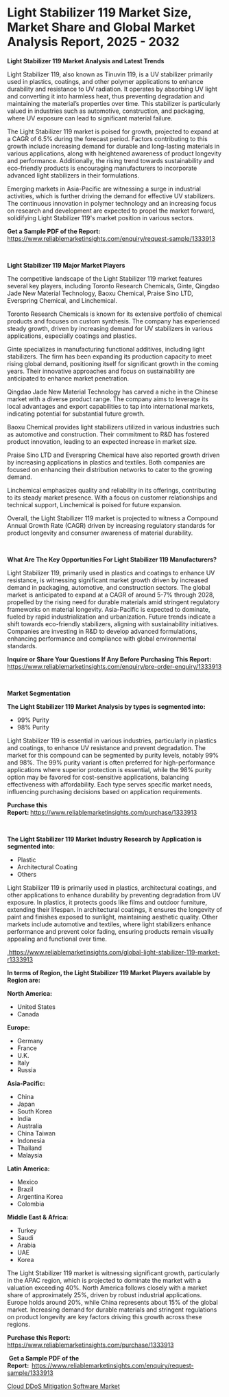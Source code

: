 <p><h1>Light Stabilizer 119 Market Size, Market Share and Global Market Analysis Report, 2025 - 2032</h1></p><p><strong>Light Stabilizer 119 Market Analysis and Latest Trends</strong></p>
<p><p>Light Stabilizer 119, also known as Tinuvin 119, is a UV stabilizer primarily used in plastics, coatings, and other polymer applications to enhance durability and resistance to UV radiation. It operates by absorbing UV light and converting it into harmless heat, thus preventing degradation and maintaining the material’s properties over time. This stabilizer is particularly valued in industries such as automotive, construction, and packaging, where UV exposure can lead to significant material failure.</p><p>The Light Stabilizer 119 market is poised for growth, projected to expand at a CAGR of 6.5% during the forecast period. Factors contributing to this growth include increasing demand for durable and long-lasting materials in various applications, along with heightened awareness of product longevity and performance. Additionally, the rising trend towards sustainability and eco-friendly products is encouraging manufacturers to incorporate advanced light stabilizers in their formulations. </p><p>Emerging markets in Asia-Pacific are witnessing a surge in industrial activities, which is further driving the demand for effective UV stabilizers. The continuous innovation in polymer technology and an increasing focus on research and development are expected to propel the market forward, solidifying Light Stabilizer 119's market position in various sectors.</p></p>
<p><strong>Get a Sample PDF of the Report:&nbsp;</strong> <a href="https://www.reliablemarketinsights.com/enquiry/request-sample/1333913?utm_campaign=3164&utm_medium=2&utm_source=Github&utm_content=ia&utm_term=24032025&utm_id=light-stabilizer-119">https://www.reliablemarketinsights.com/enquiry/request-sample/1333913</a></p>
<p>&nbsp;</p>
<p><strong>Light Stabilizer 119 Major Market Players</strong></p>
<p><p>The competitive landscape of the Light Stabilizer 119 market features several key players, including Toronto Research Chemicals, Ginte, Qingdao Jade New Material Technology, Baoxu Chemical, Praise Sino LTD, Everspring Chemical, and Linchemical.</p><p>Toronto Research Chemicals is known for its extensive portfolio of chemical products and focuses on custom synthesis. The company has experienced steady growth, driven by increasing demand for UV stabilizers in various applications, especially coatings and plastics.</p><p>Ginte specializes in manufacturing functional additives, including light stabilizers. The firm has been expanding its production capacity to meet rising global demand, positioning itself for significant growth in the coming years. Their innovative approaches and focus on sustainability are anticipated to enhance market penetration.</p><p>Qingdao Jade New Material Technology has carved a niche in the Chinese market with a diverse product range. The company aims to leverage its local advantages and export capabilities to tap into international markets, indicating potential for substantial future growth.</p><p>Baoxu Chemical provides light stabilizers utilized in various industries such as automotive and construction. Their commitment to R&D has fostered product innovation, leading to an expected increase in market size.</p><p>Praise Sino LTD and Everspring Chemical have also reported growth driven by increasing applications in plastics and textiles. Both companies are focused on enhancing their distribution networks to cater to the growing demand.</p><p>Linchemical emphasizes quality and reliability in its offerings, contributing to its steady market presence. With a focus on customer relationships and technical support, Linchemical is poised for future expansion.</p><p>Overall, the Light Stabilizer 119 market is projected to witness a Compound Annual Growth Rate (CAGR) driven by increasing regulatory standards for product longevity and consumer awareness of material durability.</p></p>
<p>&nbsp;</p>
<p><strong>What Are The Key Opportunities For Light Stabilizer 119 Manufacturers?</strong></p>
<p><p>Light Stabilizer 119, primarily used in plastics and coatings to enhance UV resistance, is witnessing significant market growth driven by increased demand in packaging, automotive, and construction sectors. The global market is anticipated to expand at a CAGR of around 5-7% through 2028, propelled by the rising need for durable materials amid stringent regulatory frameworks on material longevity. Asia-Pacific is expected to dominate, fueled by rapid industrialization and urbanization. Future trends indicate a shift towards eco-friendly stabilizers, aligning with sustainability initiatives. Companies are investing in R&D to develop advanced formulations, enhancing performance and compliance with global environmental standards.</p></p>
<p><strong>Inquire or Share Your Questions If Any Before Purchasing This Report:</strong> <a href="https://www.reliablemarketinsights.com/enquiry/pre-order-enquiry/1333913?utm_campaign=3164&utm_medium=2&utm_source=Github&utm_content=ia&utm_term=24032025&utm_id=light-stabilizer-119">https://www.reliablemarketinsights.com/enquiry/pre-order-enquiry/1333913</a></p>
<p>&nbsp;</p>
<p><strong>Market Segmentation</strong></p>
<p><strong>The Light Stabilizer 119 Market Analysis by types is segmented into:</strong></p>
<p><ul><li>99% Purity</li><li>98% Purity</li></ul></p>
<p><p>Light Stabilizer 119 is essential in various industries, particularly in plastics and coatings, to enhance UV resistance and prevent degradation. The market for this compound can be segmented by purity levels, notably 99% and 98%. The 99% purity variant is often preferred for high-performance applications where superior protection is essential, while the 98% purity option may be favored for cost-sensitive applications, balancing effectiveness with affordability. Each type serves specific market needs, influencing purchasing decisions based on application requirements.</p></p>
<p><strong>Purchase this Report:&nbsp;</strong><a href="https://www.reliablemarketinsights.com/purchase/1333913?utm_campaign=3164&utm_medium=2&utm_source=Github&utm_content=ia&utm_term=24032025&utm_id=light-stabilizer-119">https://www.reliablemarketinsights.com/purchase/1333913</a></p>
<p>&nbsp;</p>
<p><strong>The Light Stabilizer 119 Market Industry Research by Application is segmented into:</strong></p>
<p><ul><li>Plastic</li><li>Architectural Coating</li><li>Others</li></ul></p>
<p><p>Light Stabilizer 119 is primarily used in plastics, architectural coatings, and other applications to enhance durability by preventing degradation from UV exposure. In plastics, it protects goods like films and outdoor furniture, extending their lifespan. In architectural coatings, it ensures the longevity of paint and finishes exposed to sunlight, maintaining aesthetic quality. Other markets include automotive and textiles, where light stabilizers enhance performance and prevent color fading, ensuring products remain visually appealing and functional over time.</p></p>
<p><a href="https://www.reliablemarketinsights.com/global-light-stabilizer-119-market-r1333913?utm_campaign=3164&utm_medium=2&utm_source=Github&utm_content=ia&utm_term=24032025&utm_id=light-stabilizer-119">&nbsp;https://www.reliablemarketinsights.com/global-light-stabilizer-119-market-r1333913</a></p>
<p><strong>In terms of Region, the Light Stabilizer 119 Market Players available by Region are:</strong></p>
<p>
    <p> <strong> North America: </strong>
        <ul>
            <li>United States</li>
            <li>Canada</li>
        </ul>
        </p> 
    <p> <strong> Europe: </strong>
        <ul>
            <li>Germany</li>
            <li>France</li>
            <li>U.K.</li>
            <li>Italy</li>
            <li>Russia</li>
        </ul>
        </p> 
    <p> <strong> Asia-Pacific: </strong>
        <ul>
            <li>China</li>
            <li>Japan</li>
            <li>South Korea</li>
            <li>India</li>
            <li>Australia</li>
            <li>China Taiwan</li>
            <li>Indonesia</li>
            <li>Thailand</li>
            <li>Malaysia</li>
        </ul>
        </p> 
    <p> <strong> Latin America: </strong>
        <ul>
            <li>Mexico</li>
            <li>Brazil</li>
            <li>Argentina Korea</li>
            <li>Colombia</li>
        </ul>
        </p> 
    <p> <strong> Middle East & Africa: </strong>
        <ul>
            <li>Turkey</li>
            <li>Saudi</li>
            <li>Arabia</li>
            <li>UAE</li>
            <li>Korea</li>
        </ul>
    </p>
    </p>
<p><p>The Light Stabilizer 119 market is witnessing significant growth, particularly in the APAC region, which is projected to dominate the market with a valuation exceeding 40%. North America follows closely with a market share of approximately 25%, driven by robust industrial applications. Europe holds around 20%, while China represents about 15% of the global market. Increasing demand for durable materials and stringent regulations on product longevity are key factors driving this growth across these regions.</p></p>
<p><strong>Purchase this Report: </strong><a href="https://www.reliablemarketinsights.com/purchase/1333913?utm_campaign=3164&utm_medium=2&utm_source=Github&utm_content=ia&utm_term=24032025&utm_id=light-stabilizer-119">https://www.reliablemarketinsights.com/purchase/1333913</a></p>
<p>&nbsp;<strong>Get a Sample PDF of the Report:&nbsp;&nbsp;</strong><a href="https://www.reliablemarketinsights.com/enquiry/request-sample/1333913?utm_campaign=3164&utm_medium=2&utm_source=Github&utm_content=ia&utm_term=24032025&utm_id=light-stabilizer-119">https://www.reliablemarketinsights.com/enquiry/request-sample/1333913</a></p>
<p><strong></strong></p>
<p><p><a href="https://github.com/felishtimoti/Market-Research-Report-List-1/blob/main/cloud-ddos-mitigation-software-market.md?utm_campaign=3164&utm_medium=2&utm_source=Github&utm_content=ia&utm_term=24032025&utm_id=light-stabilizer-119">Cloud DDoS Mitigation Software Market</a></p></p>